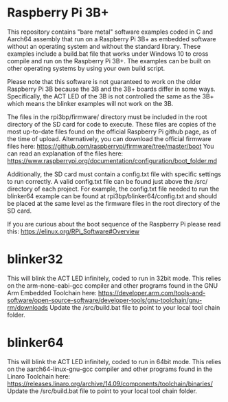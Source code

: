 # Raspberry Pi 3B+
This repository contains "bare metal" software examples coded in C and Aarch64 assembly that run on a Raspberry Pi 3B+ as embedded software without an operating system and without the standard library. These examples include a build.bat file that works under Windows 10 to cross compile and run on the Raspberry Pi 3B+. The examples can be built on other operating systems by using your own build script.

Please note that this software is not guaranteed to work on the older Raspberry Pi 3B because the 3B and the 3B+ boards differ in some ways. Specifically, the ACT LED of the 3B is not controlled the same as the 3B+ which means the blinker examples will not work on the 3B.

The files in the rpi3bp/firmware/ directory must be included in the root directory of the SD card for code to execute. These files are copies of the most up-to-date files found on the official Raspberry Pi github page, as of the time of upload. Alternatively, you can download the official firmware files here: https://github.com/raspberrypi/firmware/tree/master/boot 
You can read an explanation of the files here: https://www.raspberrypi.org/documentation/configuration/boot_folder.md

Additionally, the SD card must contain a config.txt file with specific settings to run correctly. A valid config.txt file can be found just above the /src/ directory of each project. For example, the config.txt file needed to run the blinker64 example can be found at rpi3bp/blinker64/config.txt and should be placed at the same level as the firmware files in the root directory of the SD card.

If you are curious about the boot sequence of the Raspberry Pi please read this: https://elinux.org/RPi_Software#Overview

# blinker32
 This will blink the ACT LED infinitely, coded to run in 32bit mode. This relies on the arm-none-eabi-gcc compiler and other programs found in the GNU Arm Embedded Toolchain here: https://developer.arm.com/tools-and-software/open-source-software/developer-tools/gnu-toolchain/gnu-rm/downloads Update the /src/build.bat file to point to your local tool chain folder.

# blinker64 
 This will blink the ACT LED infinitely, coded to run in 64bit mode. This relies on the aarch64-linux-gnu-gcc compiler and other programs found in the Linaro Toolchain here: https://releases.linaro.org/archive/14.09/components/toolchain/binaries/ Update the /src/build.bat file to point to your local tool chain folder.
